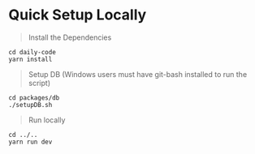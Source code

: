 # Quick Setup Locally

> Install the Dependencies

```
cd daily-code
yarn install
```

> Setup DB (Windows users must have git-bash installed to run the script)
>
> 

```
cd packages/db
./setupDB.sh
```

> Run locally

```
cd ../..
yarn run dev
```
